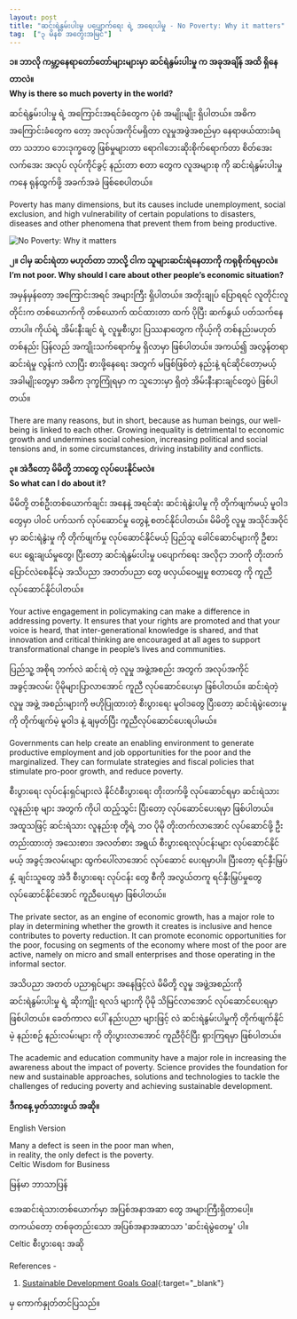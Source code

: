 ```yaml
---
layout: post
title: "ဆင်းရဲနွမ်းပါးမှု ပပျောက်ရေး ရဲ့ အရေးပါမှု - No Poverty: Why it matters"
tag:  ["၃ မိနစ် အတွေးအမြင်"]
---
```


**၁။ ဘာလို ကမ္ဘာ့နေရာတော်တော်များများမှာ ဆင်ရဲနွမ်းပါးမှု က အခုအချိန် အထိ ရှိနေတာလဲ။<br />
Why is there so much poverty in the world?**

ဆင်ရဲနွမ်းပါးမှု ရဲ့ အကြောင်းအရင်ခံတွေက ပုံစံ အမျိုးမျိုး ရှိပါတယ်။ အဓိက အကြောင်းခံတွေက တော့
အလုပ်အကိုင်မရှိတာ
လူမှုအဖွဲအစည်မှာ နေရာဖယ်ထားခံရတာ
သဘာဝ ဘေးဒုက္ခတွေ ဖြစ်မှုများတာ
ရောဂါဘေးဆိုးစိုက်ရောက်တာ
စိတ်အေးလက်အေး အလုပ် လုပ်ကိုင်ခွင့် နည်းတာ စတာ တွေက လူအများစု ကို ဆင်းရဲနွမ်းပါးမှု ကနေ ရုန်ထွက်ဖို့ အခက်အခဲ ဖြစ်စေပါတယ်။

Poverty has many dimensions, but its causes include unemployment, social exclusion,
and high vulnerability of certain populations to disasters, diseases
and other phenomena that prevent them from being productive.

<!-- more -->

<img src="http://drive.google.com/uc?export=view&id=1uKPek77LANMOjCFiUj4VGIOB04kIpfeX" alt="No Poverty: Why it matters">

**၂။ ငါမှ ဆင်းရဲတာ မဟုတ်တာ ဘာလို့ ငါက သူများဆင်းရဲနေတာကို ကရုစိုက်ရမှာလဲ။<br />
I’m not poor. Why should I care about other people’s economic situation?**

အမှန်မှန်တော့ အကြောင်းအရင် အများကြီး ရှိပါတယ်။ အတိုးချုပ် ပြောရရင် လူတိုင်းလူတိုင်းက တစ်ယောက်ကို တစ်ယောက် ထင်ထားတာ ထက် ပိုပြီး ဆက်နွယ် ပတ်သက်နေတာပါ။ ကိုယ်ရဲ့ အိမ်းနီးချင် ရဲ့ လူမှုစီးပွား ပြဿနာတွေက ကိုယ့်ကို တစ်နည်းမဟုတ် တစ်နည်း ပြန်လည် အကျိုးသက်ရောက်မှု ရှိလာမှာ ဖြစ်ပါတယ်။ အကယ်၍ အလွန်တရာ ဆင်းရဲမှု လွန်းကဲ လာပြီး စားဖို့နေရေး အတွက် မဖြစ်ဖြစ်တဲ့ နည်းနဲ့ ရင်ဆိုင်တော့မယ့် အခါမျိုးတွေမှာ အဓိက ဒုက္ခကြုံရမှာ က သူဘေးမှာ ရှိတဲ့ အိမ်းနီးနားချင်တွေပဲ ဖြစ်ပါတယ်။

There are many reasons, but in short, because as human beings, our well-being is linked to each other. Growing inequality is detrimental to economic growth and undermines social cohesion, increasing political and social tensions and, in some circumstances, driving instability and conflicts.


**၃။ အဲဒီတော့ မိမိတို့ ဘာတွေ လုပ်ပေးနိုင်မလဲ။<br />
So what can I do about it?**

မိမိတို့ တစ်ဦးတစ်ယောက်ချင်း အနေနဲ့ အရင်ဆုံး ဆင်းရဲနွဲးပါမှု ကို တိုက်ဖျက်မယ့် မူဝါဒ တွေမှာ ပါဝင် ပက်သက် လုပ်ဆောင်မှု တွေနဲ့ စတင်နိုင်ပါတယ်။ မိမိတို့ လူမှု အသိုင်အဝိုင်မှာ ဆင်းရဲနွဲးမှု ကို တိုက်ဖျက်မှု လုပ်ဆောင်နိုင်မယ့် ပြည်သူ ခေါင်ဆောင်များကို ဦစားပေး ရွေးချယ်မှုတွေ၊ ပြီးတော့ ဆင်းရဲနွမ်းပါးမှု ပပျောက်ရေး အလိုငှာ ဘဝကို တိုးတက် ပြောင်လဲစေနိုင်မဲ့ အသိပညာ အတတ်ပညာ တွေ ဖလှယ်ဝေမျှမှု စတာတွေ ကို ကူညီ လုပ်ဆောင်နိုင်ပါတယ်။

Your active engagement in policymaking can make a difference in addressing poverty. It ensures that your rights are promoted and that your voice is heard, that inter-generational knowledge is shared, and that innovation and critical thinking are encouraged at all ages to support transformational change in people’s lives and communities.

ပြည်သူ့ အစိုရ ဘက်လဲ ဆင်းရဲ တဲ့ လူမှု အဖွဲ့အစည်း အတွက် အလုပ်အကိုင် အခွင့်အလမ်း ပိုမိုများပြာလာအောင် ကူညီ လုပ်ဆောင်ပေးမှာ ဖြစ်ပါတယ်။ ဆင်းရဲတဲ့ လူမှု အဖွဲ့ အစည်းများကို ဗဟိုပြုထားတဲ့ စီးပွားရေး မူဝါဒတွေ ပြီးတော့ ဆင်းရဲမွဲးတေးမှုကို တိုက်ဖျက်မဲ့ မူဝါဒ နဲ့ ချမှတ်ပြီး ကူညီလုပ်ဆောင်ပေးရပါမယ်။

Governments can help create an enabling environment to generate productive employment and job opportunities for the poor and the marginalized. They can formulate strategies and fiscal policies that stimulate pro-poor growth, and reduce poverty.

စီးပွားရေး လုပ်ငန်းရှင်များလဲ နိုင်ငံစီးပွားရေး တိုးတက်ဖို့ လုပ်ဆောင်ရမှာ ဆင်းရဲသား လူနည်းစု များ အတွက် ကိုပါ ထည့်သွင်း ပြီးတော့ လုပ်ဆောင်ပေးရမှာ ဖြစ်ပါတယ်။ အထူသဖြင့် ဆင်းရဲသား လူနည်းစု တို့ရဲ့ ဘဝ ပိုမို တိုးတက်လာအောင် လုပ်ဆောင်ဖို့ ဦးတည်းထားတဲ့ အသေးစား၊ အလတ်စား အရွယ် စီးပွားရေးလုပ်ငန်းများ လုပ်ဆောင်နိုင်မယ့် အခွင့်အလမ်းများ ထွက်ပေါ်လာအောင် လုပ်ဆောင် ပေးရမှာပါ။ ပြီးတော့ ရင်နှီးမြှပ်နှံ့ ချင်းသူတွေ အဲဒီ စီးပွားရေး လုပ်ငန်း တွေ စီကို အလွယ်တကူ ရင်နှီးမြှပ်မှုတွေ လုပ်ဆောင်နိုင်အောင် ကူညီပေးရမှာ ဖြစ်ပါတယ်။

The private sector, as an engine of economic growth, has a major role to play in determining whether the growth it creates is inclusive and hence contributes to poverty reduction. It can promote economic opportunities for the poor, focusing on segments of the economy where most of the poor are active, namely on micro and small enterprises and those operating in the informal sector.

အသိပညာ အတတ် ပညာရှင်များ အနေဖြင့်လဲ မိမိတို့ လူမှု အဖွဲ့အစည်းကို ဆင်းရဲနွမ်းပါးမှု ရဲ့ ဆိုးကျိုး ရလဒ် များကို ပိုမို သိမြင်လာအောင် လုပ်ဆောင်ပေးရမှာ ဖြစ်ပါတယ်။ ခေတ်ကာလ ပေါ် နည်းပညာ များဖြင့် လဲ ဆင်းရဲနွမ်းပါမှုကို တိုက်ဖျက်နိုင်မဲ့ နည်းစဥ် နည်းလမ်းများ ကို တိုးပွားလာအောင် ကူညီဝိုင်ပြီး ရှားကြရမှာ ဖြစ်ပါတယ်။

The academic and education community have a major role in increasing the awareness about the impact of poverty. Science provides the foundation for new and sustainable approaches, solutions and technologies to tackle the challenges of reducing poverty and achieving sustainable development.


**ဒီကနေ့ မှတ်သားဖွယ် အဆို။**

English Version

Many a defect is seen in the poor man when,<br />
in reality, the only defect is the poverty.<br />
Celtic Wisdom for Business

မြန်မာ ဘာသာပြန်

အေဆင်းရဲသားတစ်ယောက်မှာ အပြစ်အနာအဆာ တွေ အများကြီးရှိတာပေါ့။<br />
တကယ်တော့ တစ်ခုတည်းသော အပြစ်အနာအဆာသာ 'ဆင်းရဲမွဲတေမှု' ပါ။<br />
Celtic စီးပွားရေး အဆို

References -
1. [Sustainable Development Goals Goal](http://www.un.org/sustainabledevelopment){:target="_blank"}

မှ ကောက်နှုတ်တင်ပြသည်။
